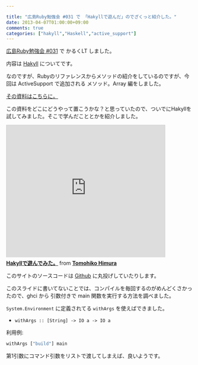 ```yaml
---

title: "広島Ruby勉強会 #031 で 「Hakyllで遊んだ」のでざくっと紹介した。"
date: 2013-04-07T01:00:00+09:00
comments: true
categories: ["hakyll","Haskell","active_support"]
---
```


[広島Ruby勉強会 #031](http://hiroshimarb.github.io/blog/2013/04/06/hiroshimarb-31/) で かるくLT しました。

内容は [Hakyll](http://jaspervdj.be/hakyll/) についてです。

なのですが、Rubyのリファレンスからメソッドの紹介をしているのですが、今回は ActiveSupport で追加される メソッド。Array 編をしました。

[その資料はこちらに。](http://railsdoc.eiel.info/)

この資料をどこにどうやって置こうかな？と思っていたので、ついでにHakyllを試してみました。そこで学んだこととかを紹介しました。

<iframe src="http://www.slideshare.net/slideshow/embed_code/18303056" width="427" height="356" frameborder="0" marginwidth="0" marginheight="0" scrolling="no" style="border:1px solid #CCC;border-width:1px 1px 0;margin-bottom:5px" allowfullscreen webkitallowfullscreen mozallowfullscreen> </iframe> <div style="margin-bottom:5px"> <strong> <a href="http://www.slideshare.net/TomohikoHimura/hakyll-18303056" title="Hakyllで遊んでみた。" target="_blank">Hakyllで遊んでみた。</a> </strong> from <strong><a href="http://www.slideshare.net/TomohikoHimura" target="_blank">Tomohiko Himura</a></strong> </div>

このサイトのソースコードは [Github](https://github.com/eiel/railsdoc.eiel.info) に丸投げしていたりします。

このスライドに書いてないことでは、コンパイルを毎回するのがめんどくさかったので、ghci から 引数付きで main 関数を実行する方法を調べました。

`System.Environment` に定義されてる `withArgs` を使えばできました。

* `withArgs :: [String] -> IO a -> IO a`

利用例:

```haskell
withArgs ["build"] main
```

第1引数にコマンド引数をリストで渡してしまえば、良いようです。
